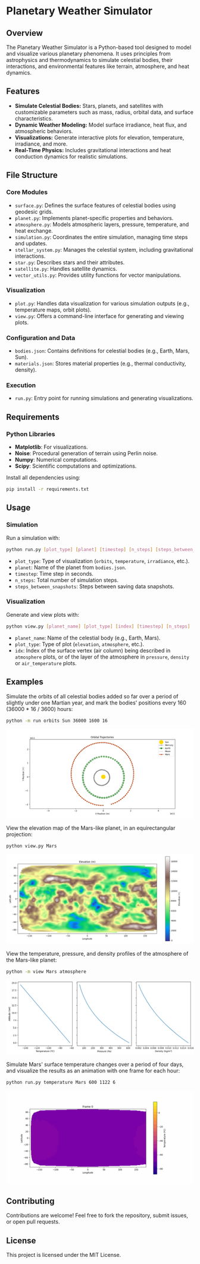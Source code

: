 # Planetary Weather Simulator

## Overview
The Planetary Weather Simulator is a Python-based tool designed to model and visualize various planetary phenomena. It 
uses principles from astrophysics and thermodynamics to simulate celestial bodies, their interactions, and environmental 
features like terrain, atmosphere, and heat dynamics.

## Features
- **Simulate Celestial Bodies:** Stars, planets, and satellites with customizable parameters such as mass, radius, 
orbital data, and surface characteristics.
- **Dynamic Weather Modeling:** Model surface irradiance, heat flux, and atmospheric behaviors.
- **Visualizations:** Generate interactive plots for elevation, temperature, irradiance, and more.
- **Real-Time Physics:** Includes gravitational interactions and heat conduction dynamics for realistic simulations.

## File Structure
### Core Modules
- `surface.py`: Defines the surface features of celestial bodies using geodesic grids.
- `planet.py`: Implements planet-specific properties and behaviors.
- `atmosphere.py`: Models atmospheric layers, pressure, temperature, and heat exchange.
- `simulation.py`: Coordinates the entire simulation, managing time steps and updates.
- `stellar_system.py`: Manages the celestial system, including gravitational interactions.
- `star.py`: Describes stars and their attributes.
- `satellite.py`: Handles satellite dynamics.
- `vector_utils.py`: Provides utility functions for vector manipulations.

### Visualization
- `plot.py`: Handles data visualization for various simulation outputs (e.g., temperature maps, orbit plots).
- `view.py`: Offers a command-line interface for generating and viewing plots.

### Configuration and Data
- `bodies.json`: Contains definitions for celestial bodies (e.g., Earth, Mars, Sun).
- `materials.json`: Stores material properties (e.g., thermal conductivity, density).

### Execution
- `run.py`: Entry point for running simulations and generating visualizations.

## Requirements
### Python Libraries
- **Matplotlib**: For visualizations.
- **Noise**: Procedural generation of terrain using Perlin noise.
- **Numpy**: Numerical computations.
- **Scipy**: Scientific computations and optimizations.

Install all dependencies using:
```bash
pip install -r requirements.txt
```

## Usage
### Simulation
Run a simulation with:
```bash
python run.py [plot_type] [planet] [timestep] [n_steps] [steps_between_snapshots]
```

- `plot_type`: Type of visualization (`orbits`, `temperature`, `irradiance`, etc.).
- `planet`: Name of the planet from `bodies.json`.
- `timestep`: Time step in seconds.
- `n_steps`: Total number of simulation steps.
- `steps_between_snapshots`: Steps between saving data snapshots.

### Visualization
Generate and view plots with:
```bash
python view.py [planet_name] [plot_type] [index] [timestep] [n_steps]
```

- `planet_name`: Name of the celestial body (e.g., Earth, Mars).
- `plot_type`: Type of plot (`elevation`, `atmosphere`, etc.).
- `idx`: Index of the surface vertex (air column) being described in `atmosphere` plots, or of the layer of the 
atmosphere in `pressure`, `density` or `air_temperature` plots.

## Examples
Simulate the orbits of all celestial bodies added so far over a period of slightly under one Martian year, and mark the 
bodies' positions every 160 (36000 * 16 / 3600) hours:
```bash
python -m run orbits Sun 36000 1600 16 
```
![Orbits](images/orbits.png)

View the elevation map of the Mars-like planet, in an equirectangular projection:
```bash
python view.py Mars
```
![Mars-like planet elevation map](images/mars-like_elevation.png)

View the temperature, pressure, and density profiles of the atmosphere of the Mars-like planet:
```bash
python -m view Mars atmosphere
```
![Mars-like atmosphere profiles](images/mars-like_atmosphere_profiles.png)

Simulate Mars' surface temperature changes over a period of four days, and visualize the results as an animation with 
one frame for each hour:
```bash
python run.py temperature Mars 600 1122 6
```
![Mars-like planet worldwide temperature animation](images/mars-like_temperature.gif)

## Contributing
Contributions are welcome! Feel free to fork the repository, submit issues, or open pull requests.

## License
This project is licensed under the MIT License.